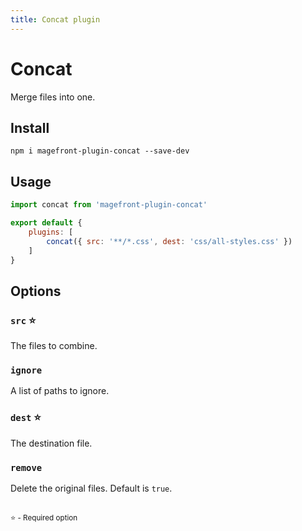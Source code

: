 ```yaml
---
title: Concat plugin
---
```


# Concat

Merge files into one.

## Install

    npm i magefront-plugin-concat --save-dev

## Usage

```js
import concat from 'magefront-plugin-concat'

export default {
    plugins: [
        concat({ src: '**/*.css', dest: 'css/all-styles.css' })
    ]
}
```

## Options

### `src` ⭐

The files to combine.

### `ignore`

A list of paths to ignore.

### `dest` ⭐

The destination file.

### `remove`

Delete the original files. Default is `true`.

<br>
<small>⭐ - Required option</small>
